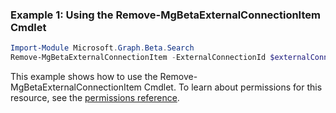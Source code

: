 ### Example 1: Using the Remove-MgBetaExternalConnectionItem Cmdlet
```powershell
Import-Module Microsoft.Graph.Beta.Search
Remove-MgBetaExternalConnectionItem -ExternalConnectionId $externalConnectionId -ExternalItemId $externalItemId
```
This example shows how to use the Remove-MgBetaExternalConnectionItem Cmdlet.
To learn about permissions for this resource, see the [permissions reference](/graph/permissions-reference).
